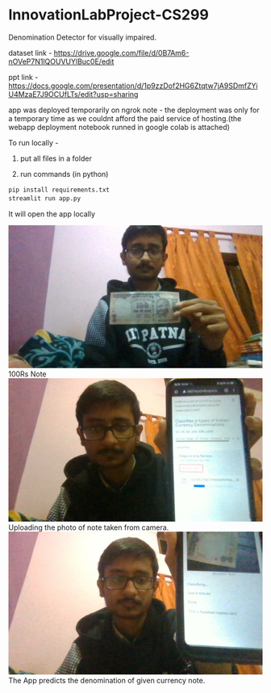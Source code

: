 # InnovationLabProject-CS299
Denomination Detector for visually impaired. </p>
dataset link - https://drive.google.com/file/d/0B7Am6-nOVeP7N1lQOUVUYlBuc0E/edit </p>
ppt link - https://docs.google.com/presentation/d/1p9zzDof2HG6Ztqtw7jA9SDmfZYiU4MzaE7J9OCUfLTs/edit?usp=sharing </p>

app was deployed temporarily on ngrok
note - the deployment was only for a temporary time as we couldnt afford the paid service of hosting.(the webapp deployment notebook  runned in google colab is attached)


To run locally -
1. put all files in a folder

2. run commands (in python)

```sh
pip install requirements.txt
streamlit run app.py
```

It will open the app locally

![100Rs Note](1.jpg)
100Rs Note
![Uploading](2.jpg)
Uploading the photo of note taken from camera.
![Output](3.jpg)
The App predicts the denomination of given currency note.


